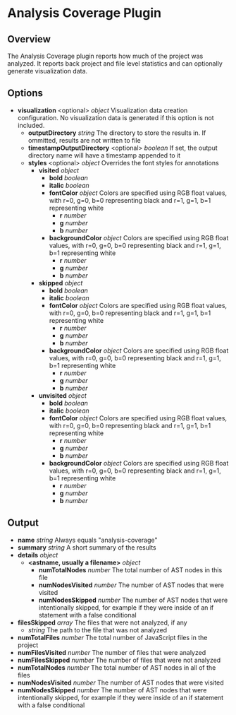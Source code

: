 Analysis Coverage Plugin
========================

## Overview

The Analysis Coverage plugin reports how much of the project was analyzed. It reports back project and file level statistics and can optionally generate visualization data.

## Options

* **visualization** &lt;optional&gt; _object_ Visualization data creation configuration. No visualization data is generated if this option is not included.
	* **outputDirectory** _string_ The directory to store the results in. If ommitted, results are not written to file
	* **timestampOutputDirectory** &lt;optional&gt; _boolean_ If set, the output directory name will have a timestamp appended to it
	* **styles** &lt;optional&gt; _object_ Overrides the font styles for annotations
		* **visited** _object_
			* **bold** _boolean_
			* **italic** _boolean_
			* **fontColor** _object_ Colors are specified using RGB float values, with r=0, g=0, b=0 representing black and r=1, g=1, b=1 representing white
				* **r** _number_
				* **g** _number_
				* **b** _number_
			* **backgroundColor** _object_ Colors are specified using RGB float values, with r=0, g=0, b=0 representing black and r=1, g=1, b=1 representing white
				* **r** _number_
				* **g** _number_
				* **b** _number_
		* **skipped** _object_
			* **bold** _boolean_
			* **italic** _boolean_
			* **fontColor** _object_ Colors are specified using RGB float values, with r=0, g=0, b=0 representing black and r=1, g=1, b=1 representing white
				* **r** _number_
				* **g** _number_
				* **b** _number_
			* **backgroundColor** _object_ Colors are specified using RGB float values, with r=0, g=0, b=0 representing black and r=1, g=1, b=1 representing white
				* **r** _number_
				* **g** _number_
				* **b** _number_
		* **unvisited** _object_
			* **bold** _boolean_
			* **italic** _boolean_
			* **fontColor** _object_ Colors are specified using RGB float values, with r=0, g=0, b=0 representing black and r=1, g=1, b=1 representing white
				* **r** _number_
				* **g** _number_
				* **b** _number_
			* **backgroundColor** _object_ Colors are specified using RGB float values, with r=0, g=0, b=0 representing black and r=1, g=1, b=1 representing white
				* **r** _number_
				* **g** _number_
				* **b** _number_

## Output

* **name** _string_ Always equals "analysis-coverage"
* **summary** _string_ A short summary of the results
* **details** _object_
	* **&lt;astname, usually a filename&gt;** _object_
		* **numTotalNodes** _number_ The total number of AST nodes in this file
		* **numNodesVisited** _number_ The number of AST nodes that were visited
		* **numNodesSkipped** _number_ The number of AST nodes that were intentionally skipped, for example if they were inside of an if statement with a false conditional
* **filesSkipped** _array_ The files that were not analyzed, if any
	* _string_ The path to the file that was not analyzed
* **numTotalFiles** _number_ The total number of JavaScript files in the project
* **numFilesVisited** _number_ The number of files that were analyzed
* **numFilesSkipped** _number_ The number of files that were not analyzed
* **numTotalNodes** _number_ The total number of AST nodes in all of the files
* **numNodesVisited** _number_ The number of AST nodes that were visited
* **numNodesSkipped** _number_ The number of AST nodes that were intentionally skipped, for example if they were inside of an if statement with a false conditional
